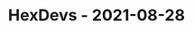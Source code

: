---
layout: post
title: HexDevs - 2021-08-28
datetime: '2021-08-28T11:00:00-07:00'
name: HexDevs
external_url: https://meetingplace.io/hexdevs/events/6374
online_event: true
year_month: 2021-08
---